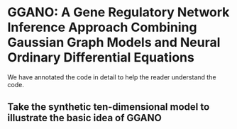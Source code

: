 # GGANO: A Gene Regulatory Network Inference Approach Combining Gaussian Graph Models and Neural Ordinary Differential Equations

We have annotated the code in detail to help the reader understand the code.

## Take the synthetic ten-dimensional model to illustrate the basic idea of GGANO

